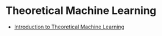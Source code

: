 # Theoretical Machine Learning
* [Introduction to Theoretical Machine Learning](https://github.com/bochendong/Maching_learning_Notes/tree/main/Theoretical%20Foundations%20of%20Machine%20Learning/Introduction%20to%20Theoretical%20Machine%20Learning)